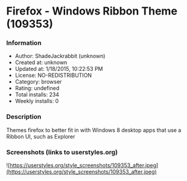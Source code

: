 # Firefox - Windows Ribbon Theme (109353)

### Information
- Author: ShadeJackrabbit (unknown)
- Created at: unknown
- Updated at: 1/18/2015, 10:22:53 PM
- License: NO-REDISTRIBUTION
- Category: browser
- Rating: undefined
- Total installs: 234
- Weekly installs: 0


### Description
Themes firefox to better fit in with Windows 8 desktop apps that use a Ribbon UI, such as Explorer


### Screenshots (links to userstyles.org)
![https://userstyles.org/style_screenshots/109353_after.jpeg](https://userstyles.org/style_screenshots/109353_after.jpeg)


